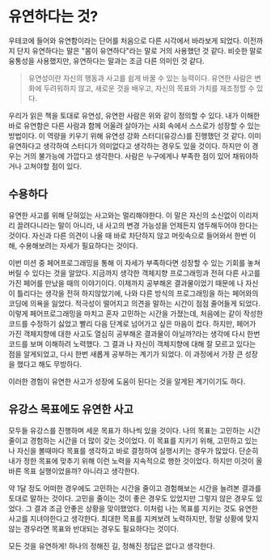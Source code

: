 # 유연하다는 것?

우테코에 들어와 유연함이라는 단어를 처음으로 다른 시각에서 바라보게 되었다. 이전까지 단지 유연하다는 말은 "몸이 유연하다"라는 말로 거의 사용했던 것 같다. 비슷한 말로 융통성을 사용했지만, 유연하다는 말과는 조금 다른 의미인 것 같다.

>유연성이란 자신의 행동과 사고를 쉽게 바꿀 수 있는 능력이다.
>유연한 사람은 변화에 두려워하지 않고, 새로운 것을 배우고, 자신의 목표와 가치를 재조정할 수 있다.
>
우리가 읽은 책을 토대로 유연성, 유연한 사람은 위와 같이 정의할 수 있다. 내가 이해한 바로 유연함은 다른 사람과 함께 어울려 살아가는 사회 속에서 스스로가 성장할 수 있는 방법이다. 이 역량을 키우기 위해 유연성 강화 스터디(유강스)를 진행했던 것 같다. 이미 유연하다고 생각하여 스터디가 의미없다고 생각하는 경우도 있을 것이다. 하지만 이 경우는 거의 불가능에 가깝다고 생각한다. 사람은 누구에게나 부족한 점이 있어 채워야하거나 고쳐야할 점이 있다.

## 수용하다
유연한 사고를 위해 닫혀있는 사고와는 멀리해야한다. 이 말은 자신의 소신없이 이리저리 끌려다니라는 말이 아니라, 내 사고의 변경 가능성을 언제든지 염두해두어야 한다는 것이다. 자신과 다른 의견이 나올 때 바로 차단하지 않고 머릿속으로 들어와서 한번 이해, 수용해보려는 자세가 필요하다는 것이다.

이번 미션 중 페어프로그래밍을 통해 이 자세가 부족하다면 성장할 수 있는 기회를 놓쳐버릴 수 있다는 것을 알았다. 지금까지 생각한 객체지향 프로그래밍과 전혀 다른 사고를 가진 페어를 만났을 때의 이야기이다. 이제까지 공부해온 결과물이었기 때문에 나 자신이 틀리다는 생각을 전혀 하지않았기에, 나와 다른 방식의 프로그래밍을 하는 페어와의 코딩에 의욕을 잃었다. 적극성이 떨어지고 의견을 말하는 시간이 점점 줄어들게 되었다. 이렇게 페어프로그래밍을 마치고 혼자 고민하는 시간을 가졌는데, 처음에는 같이 작성한 코드를 수정하기 싫었고 빨리 다음 단계로 넘어가고 싶은 마음이 컸다. 하지만, 페어가 가진 객체지향에 대한 사고도 열심히 공부해온 결과물이 아닐까?라는 생각에 다시 한번 코드를 보며 이해하려 노력했다. 그 결과 나 자신이 객체지향에 대해 잘 모르고 있다는 점을 알게되었고, 다시 한번 새롭게 공부하는 계기가 되었다. 이 과정에서 가장 큰 성장을 했다고 해도 무방하다.

이러한 경험이 유연한 사고가 성장에 도움이 된다는 것을 알게된 계기이기도 하다.

## 유강스 목표에도 유연한 사고
모두들 유강스를 진행하며 세운 목표가 하나씩 있을 것이다. 나의 목표는 고민하는 시간 줄이고 경험하는 시간을 더 많이 갖는 것이었다. 이 목표를 지키기 위해, 고민하고 있는 나 자신을 볼때마다 목표를 생각하고 바로 결정하여 실행시키는 경우가 많았다. 단순히 내가 정한 목표에 맞추기 위해 이런 노력을 지속적으로 행한 것이었다. 하지만 이것이 올바른 목표 실행이었을까? 아니라고 생각한다.

약 1달 정도 어떠한 경우에도 고민하는 시간을 줄이고 경험해보는 시간을 늘려본 결과를 토대로 말하는 것이다. 고민을 줄이는 것이 좋은 경우도 있었지만 그렇지 않은 경우도 있었다. 그 결과 조금 안좋은 상황을 맞이했었다. 이처럼 나는 목표를 지키는 것도 유연한 사고를 지녀야한다고 생각한다. 최대한 목표를 지켜보려 노력하지만, 정말 상황에 맞지 않는 경우라면 목표와 반대되는 경우도 필요하다는 것이다.

모든 것을 유연하게! 하나의 정해진 길, 정해진 정답은 없다고 생각한다.


